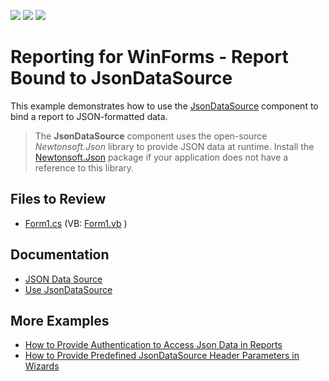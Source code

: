 <!-- default badges list -->
![](https://img.shields.io/endpoint?url=https://codecentral.devexpress.com/api/v1/VersionRange/180371599/2023.2)
[![](https://img.shields.io/badge/Open_in_DevExpress_Support_Center-FF7200?style=flat-square&logo=DevExpress&logoColor=white)](https://supportcenter.devexpress.com/ticket/details/T830429)
[![](https://img.shields.io/badge/📖_How_to_use_DevExpress_Examples-e9f6fc?style=flat-square)](https://docs.devexpress.com/GeneralInformation/403183)
<!-- default badges end -->
# Reporting for WinForms - Report Bound to JsonDataSource

This example demonstrates how to use the [JsonDataSource](https://docs.devexpress.com/CoreLibraries/DevExpress.DataAccess.Json.JsonDataSource) component to bind a report to JSON-formatted data. 

> The **JsonDataSource** component uses the open-source *Newtonsoft.Json* library to provide JSON data at runtime. Install the [Newtonsoft.Json](https://www.nuget.org/packages/Newtonsoft.Json) package if your application does not have a reference to this library.

## Files to Review

- [Form1.cs](CS/Form1.cs) (VB: [Form1.vb](VB/Form1.vb) )

## Documentation

- [JSON Data Source](https://docs.devexpress.com/XtraReports/400377)
- [Use JsonDataSource](https://docs.devexpress.com/CoreLibraries/403659/devexpress-data-library/data-sources/use-json-data-source)

## More Examples

- [How to Provide Authentication to Access Json Data in Reports](https://github.com/DevExpress-Examples/Reporting-Provide-Authentication-to-Access-JSON-Data)
- [How to Provide Predefined JsonDataSource Header Parameters in Wizards](https://github.com/DevExpress-Examples/Reporting-Provide-Predefined-JsonDataSource-Header-Parameters-In-Wizard)
